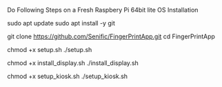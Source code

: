 Do Following Steps on a Fresh Raspbery Pi 64bit lite OS Installation

sudo apt update
sudo apt install -y git 

git clone https://github.com/Senific/FingerPrintApp.git
cd FingerPrintApp


chmod +x setup.sh
./setup.sh


chmod +x install_display.sh
./install_display.sh

chmod +x setup_kiosk.sh
./setup_kiosk.sh
